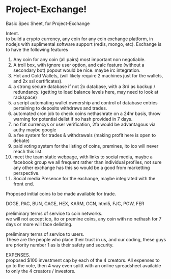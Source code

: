 # Project-Exchange! <br>
Basic Spec Sheet, for Project-Exchange

Intent. <br>
to build a crypto currency, any coin for any coin exchange platform, in nodejs with suplimental software support (redis, mongo, etc).
Exchange is to have the following features<br>
  1. Any coin for any coin (all pairs) most important non negotiable.
  2. A troll box, with ignore user option, and calc feature (without a secondary bot) popout would be nice. maybe irc integration.
  3. Hot and Cold Wallets, (will likely require 2 machines just for the wallets, and 2x ssl certificates).
  4. a strong secure database if not 2x database, with a 3rd as backup / redundancy. (getting to load balance levels here, may need to look at rackspace)
  5. a script automating wallet ownership and control of database entries pertaining to deposits withdraws and trades.
  6. automated cron job to check coins nethashrate on a 24hr basis, throw warning for potential delist if no hash provided in 7 days.
  7. no fiat currencys or user verification, 2fa would be advantagous via authy maybe google
  8. a fee system for trades & withdrawals (making profit here is open to debate)
  9. paid voting system for the listing of coins, premines, ito ico will never reach this list.
  10. meet the team static webpage, with links to social media, maybe a facebook group we all frequent rather than individual profiles, not sure any other exchange has this so would be a good from marketting perspective.
  11. Social media Presence for the exchange, maybe integrated with the front end.<br>

Proposed initial coins to be made available for trade.<br>

DOGE, PAC, BUN, CAGE, HEX, KARM, GCN, html5, FJC, POW, FER<br>

preliminary terms of service to coin networks. <br>
we will not accept ico, ito or premine coins, any coin with no nethash for 7 days or more will face delisting.




preliminary terms of service to users. <br>
These are the people who place their trust in us, and our coding, these guys are priority number 1 as is their safety and security.

EXPENSES. <br>
proposed $100 investment cap by each of the 4 creators.
All expenses to go to the vote, then 4 way even splitt with an online spreadsheet available to only the 4 creators / investors.


